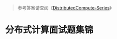 > 参考答案请查阅《[DistributedCompute-Series](https://github.com/wx-chevalier/DistributedCompute-Series?q=)》

# 分布式计算面试题集锦
